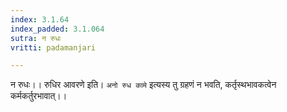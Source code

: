 ```yaml
---
index: 3.1.64
index_padded: 3.1.064
sutra: न रुधः
vritti: padamanjari

---
```

न रुधः।। रुधिर आवरणे इति। `अनो रुध कामे` इत्यस्य तु ग्रहणं न भवति, कर्तृस्थभावकत्वेन कर्मकर्तुरभावात्।।